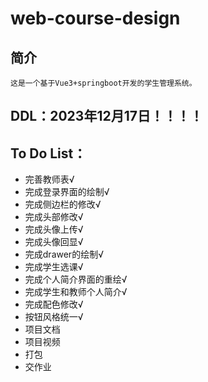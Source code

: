 # web-course-design
## 简介
	这是一个基于Vue3+springboot开发的学生管理系统。
## DDL：2023年12月17日！！！！
## To Do List：
 - 完善教师表√
 - 完成登录界面的绘制√
 - 完成侧边栏的修改√
 - 完成头部修改√
 - 完成头像上传√
 - 完成头像回显√
 - 完成drawer的绘制√
 - 完成学生选课√
 - 完成个人简介界面的重绘√
 - 完成学生和教师个人简介√
 - 完成配色修改√
 - 按钮风格统一√
 - 项目文档
 - 项目视频
 - 打包
 - 交作业